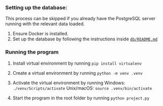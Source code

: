 ### Setting up the database:

This process can be skipped if you already have the PostgreSQL server running with the relevant data loaded.

1. Ensure Docker is installed. 
2. Set up the database by following the instructions inside [`db/README.md`](db/README.md)



### Running the program

1. Install virtual environment by running 
    `pip install virtualenv`

2. Create a virtual environment by running
    `python -m venv .venv`

3. Activate the virtual environment by running
    Windows: `./venv/Scripts/activate`
    Unix/macOS: `source .venv/bin/activate`

4. Start the program in the root folder by running
    `python project.py`